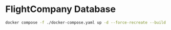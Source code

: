 # FlightCompany Database

```sh
docker compose -f ./docker-compose.yaml up -d --force-recreate --build
```
